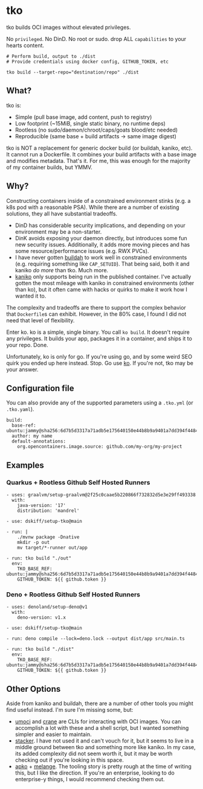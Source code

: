 # tko

tko builds OCI images without elevated privileges. 

No `privileged`.
No DinD.
No root or sudo.
drop ALL `capabilities` to your hearts content.

```
# Perform build, output to ./dist
# Provide credentials using docker config, GITHUB_TOKEN, etc

tko build --target-repo="destination/repo" ./dist
```

## What?

tko is:
- Simple (pull base image, add content, push to registry)
- Low footprint (~15MiB, single static binary, no runtime deps)
- Rootless (no sudo/daemon/chroot/caps/goats blood/etc needed)
- Reproducible (same base + build artifacts -> same image digest)

tko is NOT a replacement for generic docker build (or buildah, kaniko, etc). It cannot run a Dockerfile. It combines your build artifacts with a base image and modifies metadata. That's it. For me, this was enough for the majority of my container builds, but YMMV.
 
## Why?

Constructing containers inside of a constrained environment stinks (e.g. a k8s pod with a reasonable PSA). While there are a number of existing solutions, they all have substantial tradeoffs.

- DinD has considerable security implications, and depending on your environment may be a non-starter.
- DinK avoids exposing your daemon directly, but introduces some fun new security issues. Additionally, it adds more moving pieces and has some resource/performance issues (e.g. RWX PVCs).
- I have never gotten [buildah](https://github.com/containers/buildah) to work well in constrained environments (e.g. requiring something like `CAP_SETUID`). That being said, both it and kaniko _do more_ than tko. Much more. 
- [kaniko](https://github.com/GoogleContainerTools/kaniko) only supports being run in the published container. I've actually gotten the most mileage with kaniko in constrained environments (other than ko), but it often came with hacks or quirks to make it work how I wanted it to.

The complexity and tradeoffs are there to support the complex behavior that `Dockerfile`s can exhibit. However, in the 80% case, I found I did not need that level of flexibility.

Enter ko. ko is a simple, single binary. You call `ko build`. It doesn't require any privileges. It builds your app, packages it in a container, and ships it to your repo. Done.

Unfortunately, ko is only for go. If you're using go, and by some weird SEO quirk you ended up here instead. Stop. Go use [ko](https://ko.build). If you're not, tko may be your answer.

## Configuration file

You can also provide any of the supported parameters using a `.tko.yml` (or `.tko.yaml`). 

```
build:
  base-ref: ubuntu:jammy@sha256:6d7b5d3317a71adb5e175640150e44b8b9a9401a7dd394f44840626aff9fa94d
  author: my name
  default-annotations:
    org.opencontainers.image.source: github.com/my-org/my-project
```

## Examples

### Quarkus + Rootless Github Self Hosted Runners

```
- uses: graalvm/setup-graalvm@2f25c0caae5b220866f732832d5e3e29ff493338
  with:
    java-version: '17'
    distribution: 'mandrel'

- use: dskiff/setup-tko@main
    
- run: |
    ./mvnw package -Dnative
    mkdir -p out
    mv target/*-runner out/app

- run: tko build "./out"
  env:
    TKO_BASE_REF: ubuntu:jammy@sha256:6d7b5d3317a71adb5e175640150e44b8b9a9401a7dd394f44840626aff9fa94d
    GITHUB_TOKEN: ${{ github.token }}
```

### Deno + Rootless Github Self Hosted Runners

```
- uses: denoland/setup-deno@v1
  with:
    deno-version: v1.x

- use: dskiff/setup-tko@main

- run: deno compile --lock=deno.lock --output dist/app src/main.ts 

- run: tko build "./dist"
  env:
    TKO_BASE_REF: ubuntu:jammy@sha256:6d7b5d3317a71adb5e175640150e44b8b9a9401a7dd394f44840626aff9fa94d
    GITHUB_TOKEN: ${{ github.token }}
```

## Other Options

Aside from kaniko and buildah, there are a number of other tools you might find useful instead. I'm sure I'm missing some, but:

- [umoci](https://umo.ci/) and [crane](https://github.com/google/go-containerregistry/blob/main/cmd/crane/README.md) are CLIs for interacting with OCI images. You can accomplish a lot with these and a shell script, but I wanted something simpler and easier to maintain.
- [stacker](https://github.com/project-stacker/stacker). I have not used it and can't vouch for it, but it seems to live in a middle ground between tko and something more like kaniko. In my case, its added complexity did not seem worth it, but it may be worth checking out if you're looking in this space.
- [apko](https://github.com/chainguard-dev/apko) + [melange](https://github.com/chainguard-dev/melange). The tooling story is pretty rough at the time of writing this, but I like the direction. If you're an enterprise, looking to do enterprise-y things, I would recommend checking them out.
